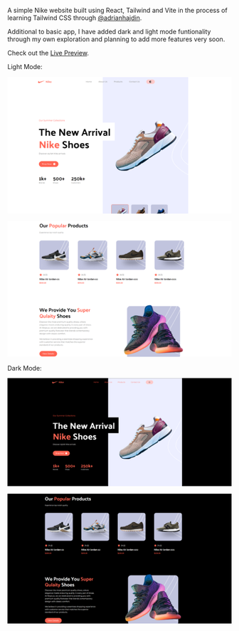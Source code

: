 A simple Nike website built using React, Tailwind and Vite in the process of learning Tailwind CSS through [@adrianhajdin](https://github.com/adrianhajdin).

Additional to basic app, I have added dark and light mode funtionality through my own exploration and planning to add more features very soon.

Check out the [Live Preview](https://caffeine-coder.github.io/react-tailwind-nike-app/).

Light Mode:

![Home Page Light Mode](https://github.com/caffeine-coder/react-tailwind-nike-app/blob/master/src/assets/images/LightHomePage.png)

![Hero Light Mode](https://github.com/caffeine-coder/react-tailwind-nike-app/blob/master/src/assets/images/LightHero.png)

Dark Mode:

![Home Page Dark Mode](https://github.com/caffeine-coder/react-tailwind-nike-app/blob/master/src/assets/images/DarkHomePage.png)

![Hero Dark Mode](https://github.com/caffeine-coder/react-tailwind-nike-app/blob/master/src/assets/images/DarkHero.png)
